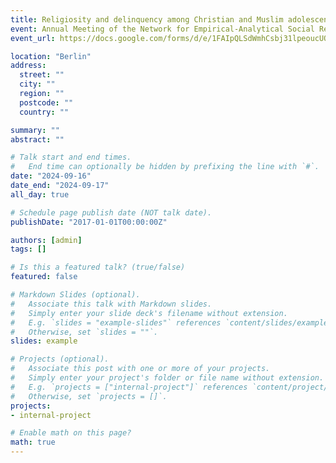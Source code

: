 ```yaml
---
title: Religiosity and delinquency among Christian and Muslim adolescents
event: Annual Meeting of the Network for Empirical-Analytical Social Research on Muslims (NAFS)
event_url: https://docs.google.com/forms/d/e/1FAIpQLSdWmhCsbj31lpeoucUOdp6FYYVPla9Yc31-KqGR9CmfLPL4aA/viewform

location: "Berlin"
address:
  street: ""
  city: ""
  region: ""
  postcode: ""
  country: ""

summary: ""
abstract: ""

# Talk start and end times.
#   End time can optionally be hidden by prefixing the line with `#`.
date: "2024-09-16"
date_end: "2024-09-17"
all_day: true

# Schedule page publish date (NOT talk date).
publishDate: "2017-01-01T00:00:00Z"

authors: [admin]
tags: []

# Is this a featured talk? (true/false)
featured: false

# Markdown Slides (optional).
#   Associate this talk with Markdown slides.
#   Simply enter your slide deck's filename without extension.
#   E.g. `slides = "example-slides"` references `content/slides/example-slides.md`.
#   Otherwise, set `slides = ""`.
slides: example

# Projects (optional).
#   Associate this post with one or more of your projects.
#   Simply enter your project's folder or file name without extension.
#   E.g. `projects = ["internal-project"]` references `content/project/deep-learning/index.md`.
#   Otherwise, set `projects = []`.
projects:
- internal-project

# Enable math on this page?
math: true
---
```

